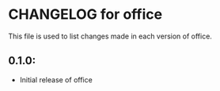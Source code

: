 # CHANGELOG for office

This file is used to list changes made in each version of office.

## 0.1.0:

* Initial release of office

